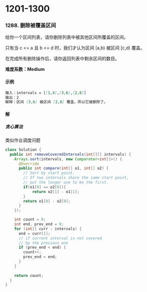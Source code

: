 # 1201-1300

### 1288. 删除被覆盖区间

给你一个区间列表，请你删除列表中被其他区间所覆盖的区间。

只有当 c <= a 且 b <= d 时，我们才认为区间 [a,b) 被区间 [c,d) 覆盖。

在完成所有删除操作后，请你返回列表中剩余区间的数目。

**难度系数：Medium**

#### 示例

```markdown
输入：intervals = [[1,4],[3,6],[2,8]]
输出：2
解释：区间 [3,6] 被区间 [2,8] 覆盖，所以它被删除了。
```

#### 解

##### 贪心算法 

类似作业调度问题

```java
class Solution {
  public int removeCoveredIntervals(int[][] intervals) {
    Arrays.sort(intervals, new Comparator<int[]>() {
      @Override
      public int compare(int[] o1, int[] o2) {
        // Sort by start point.
        // If two intervals share the same start point,
        // put the longer one to be the first.
        if(o1[0] == o2[0]){
            return o2[1] - o1[1];
        }
        return o1[0] - o2[0];
      }
    });

    int count = 0;
    int end, prev_end = 0;
    for (int[] curr : intervals) {
      end = curr[1];
      // if current interval is not covered
      // by the previous one
      if (prev_end < end) {
        count++;
        prev_end = end;
      }
    }
    
    return count;
  }
}
```









